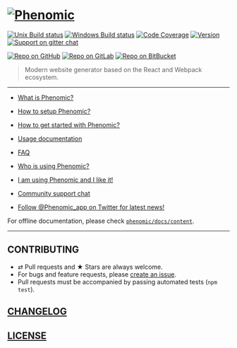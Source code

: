 # [![Phenomic](https://rawgit.com/MoOx/phenomic/master/logo/phenomic.svg)](https://phenomic.io)

[![Unix Build status](https://img.shields.io/travis/MoOx/phenomic/master.svg?branch=master&label=unix%20build)](https://travis-ci.org/MoOx/phenomic)
[![Windows Build status](https://img.shields.io/appveyor/ci/MoOx/phenomic/master.svg?label=window%20build)](https://ci.appveyor.com/project/MoOx/phenomic/branch/master)
[![Code Coverage](https://img.shields.io/coveralls/MoOx/phenomic/master.svg)](https://coveralls.io/github/MoOx/phenomic)
[![Version](https://img.shields.io/npm/v/phenomic.svg)](https://github.com/MoOx/phenomic/blob/master/CHANGELOG.md)
[![Support on gitter chat](https://img.shields.io/badge/support-gitter%20chat-E40255.svg)](https://gitter.im/MoOx/phenomic)

[![Repo on GitHub](https://img.shields.io/badge/repo-GitHub-3D76C2.svg)](https://github.com/MoOx/phenomic)
[![Repo on GitLab](https://img.shields.io/badge/repo-GitLab-6C488A.svg)](https://gitlab.com/MoOx/phenomic)
[![Repo on BitBucket](https://img.shields.io/badge/repo-BitBucket-1F5081.svg)](https://bitbucket.org/MoOx/phenomic)


> Modern website generator based on the React and Webpack ecosystem.

---

- [What is Phenomic?](https://phenomic.io/)
- [How to setup Phenomic?](https://phenomic.io/docs/setup/)
- [How to get started with Phenomic?](https://phenomic.io/docs/getting-started/)
- [Usage documentation](https://phenomic.io/docs/usage/)
- [FAQ](https://phenomic.io/docs/usage/)


- [Who is using Phenomic?](https://phenomic.io/showcase/)
- [I am using Phenomic and I like it!](https://phenomic.io/showcase/submit/)


- [Community support chat](https://gitter.im/MoOx/phenomic)
- [Follow @Phenomic_app on Twitter for latest news!](https://twitter.com/Phenomic_app)

For offline documentation, please check [`phenomic/docs/content`](docs/content).

---

## CONTRIBUTING

* ⇄ Pull requests and ★ Stars are always welcome.
* For bugs and feature requests, please [create an issue](https://github.com/MoOx/phenomic/issues/new).
* Pull requests must be accompanied by passing automated tests (`npm test`).

## [CHANGELOG](CHANGELOG.md)

## [LICENSE](LICENSE)
